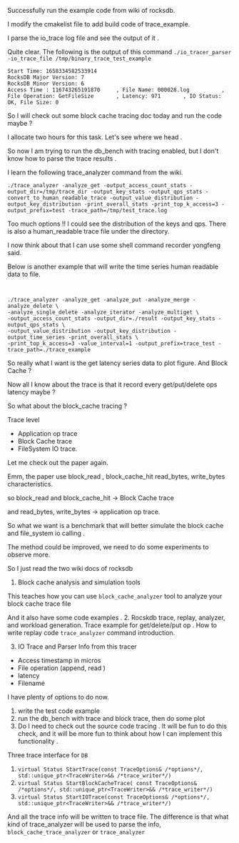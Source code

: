 

Successfully run the example code from wiki of rocksdb.

I modify the cmakelist file to add build code of trace_example.

I parse the  io_trace log file and see the output of it .

Quite clear. 
The following is the output of this command 
`./io_tracer_parser -io_trace_file /tmp/binary_trace_test_example`

```
Start Time: 1658334582533914
RocksDB Major Version: 7
RocksDB Minor Version: 6
Access Time : 116743265191870     , File Name: 000028.log          , File Operation: GetFileSize       , Latency: 971       , IO Status: OK, File Size: 0

```

So I will check out some block cache tracing doc today and run the code maybe ? 

 I allocate two hours for this task. Let's see where we head .


 So now I am trying to run the db_bench
 with tracing enabled, but I don't know how to parse the trace results .

I learn the following trace_analyzer command from the wiki.
```
./trace_analyzer -analyze_get -output_access_count_stats -output_dir=/tmp/trace_dir -output_key_stats -output_qps_stats -convert_to_human_readable_trace -output_value_distribution -output_key_distribution -print_overall_stats -print_top_k_access=3 -output_prefix=test -trace_path=/tmp/test_trace.log
```


Too much options !!
I could see the distribution of the keys and qps. There is also a human_readable trace file under the directory.

I now think about that I can use some shell command recorder yongfeng said.


Below is another example that will write the time series human readable data to file.
```


./trace_analyzer -analyze_get -analyze_put -analyze_merge -analyze_delete \
-analyze_single_delete -analyze_iterator -analyze_multiget \
-output_access_count_stats -output_dir=./result -output_key_stats -output_qps_stats \
-output_value_distribution -output_key_distribution -output_time_series -print_overall_stats \
-print_top_k_access=3 -value_interval=1 -output_prefix=trace_test -trace_path=./trace_example
```


So really what I want is the get latency series data to plot figure.
And Block Cache ? 

Now all I know about the trace is that it record every get/put/delete ops latency maybe ?

So what about the block_cache tracing ?


Trace level 
-  Application op trace 
-   Block Cache trace 
- FileSystem IO trace.

Let me check out the paper again.

Emm, the paper use block_read , block_cache_hit read_bytes, write_bytes characteristics. 

so block_read and block_cache_hit -> Block Cache trace 

and read_bytes, write_bytes -> application op trace.


So what we want is a benchmark  that  will better simulate the block cache and file_system io calling . 


The method could be improved, we need to do some experiments to observe more.


So I just read the two wiki docs of rocksdb 
1. Block cache analysis and simulation tools

  This teaches how you can use `block_cache_analyzer` tool to analyze your block cache trace file

  And it also have some code examples .
2.   Rocskdb trace, replay, analyzer, and workload generation.
  Trace example for get/delete/put op .
  How to write replay code 
  `trace_analyzer` command introduction.


3. IO Trace and Parser 
 Info from this tracer 
 - Access timestamp in micros
 - File operation (append, read )
 - latency 
 - Filename 


I have plenty of options to do now. 
1.  write the test code example
2. run the db_bench with trace and block trace, then do some plot 
3. Do I need to check out the source code tracing . It will be fun to do this check, and it will be more fun to think about how I can implement this functionality .



Three trace interface for `DB`

1. `virtual Status StartTrace(const TraceOptions& /*options*/, std::unique_ptr<TraceWriter>&& /*trace_writer*/) `
2. `virtual Status StartBlockCacheTrace(
      const TraceOptions& /*options*/, std::unique_ptr<TraceWriter>&& /*trace_writer*/) 
`
3. `virtual Status StartIOTrace(const TraceOptions& /*options*/, std::unique_ptr<TraceWriter>&& /*trace_writer*/) 
`

And all the trace info will be written to trace file.
The difference is that what kind of trace_analyzer will be used to parse the info, `block_cache_trace_analyzer` or `trace_analyzer`

